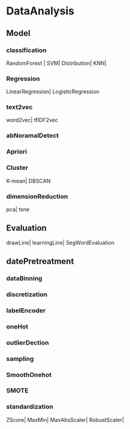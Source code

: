 # DataAnalysis
## Model
### classification
RandomForest |
SVM|
Distribution|
KNN|
### Regression
LinearRegression|
LogisticRegression
### text2vec
word2vec|
tfIDF2vec
### abNoramalDetect
### Apriori
### Cluster
K-mean|
DBSCAN
### dimensionReduction
pca|
tsne
## Evaluation
drawLine|
learningLine|
SegWordEvaluation
## datePretreatment
### dataBinning
### discretization
### labelEncoder
### oneHot
### outlierDection
### sampling
### SmoothOnehot
### SMOTE
### standardization
ZScore|
MaxMin|
MaxAbsScaler|
RobustScaler|


